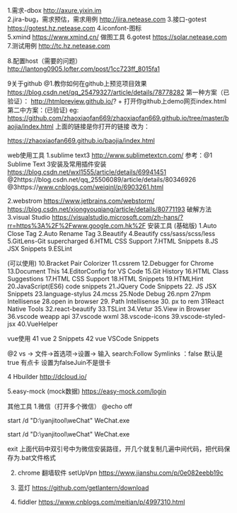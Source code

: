 1.需求-dbox  http://axure.yixin.im  
2.jira-bug，需求预估，需求用例   http://jira.netease.com
3.接口-gotest  https://gotest.hz.netease.com
4.iconfont-图标  
5.xmind  https://www.xmind.cn/   做图工具
6.gotest https://solar.netease.com
7.测试用例       http://tc.hz.netease.com 

8.配置host（需要的问题）
http://lantong0905.lofter.com/post/1cc723ff_8015fa1

9关于github
@1.教你如何在github上预览项目效果 https://blog.csdn.net/qq_25479327/article/details/78778282
第一种方案（已验证）：
http://htmlpreview.github.io/? + 打开你github上demo网页index.html
第二中方案：(已验证)
eg:
https://github.com/zhaoxiaofan669/zhaoxiaofan669.github.io/tree/master/baojia/index.html
上面的链接是你打开的链接 改为：

https://zhaoxiaofan669.github.io/baojia/index.html


	
web使用工具
1.sublime text3   http://www.sublimetextcn.com/
参考：@1 Sublime Text 3安装及常用插件安装 https://blog.csdn.net/wxl1555/article/details/69941451
@2https://blog.csdn.net/qq_25506089/article/details/80346926
@3https://www.cnblogs.com/weiqinl/p/6903261.html




2.webstrom   https://www.jetbrains.com/webstorm/
https://blog.csdn.net/xiongyouqiang/article/details/80771193  破解方法
3.visual Studio 
https://visualstudio.microsoft.com/zh-hans/?rr=https%3A%2F%2Fwww.google.com.hk%2F
安装工具
(基础版)
1.Auto Close Tag
2.Auto Rename Tag
3.Beautify
4.Beautify css/sass/scss/less
5.GitLens-Git supercharged
6.HTML CSS Support
7.HTML Snippets
8.JS JSX Snippets
9.ESLint


(可以使用)
10.Bracket Pair Colorizer
11.cssrem
12.Debugger for Chrome
13.Document This
14.EditorConfig for VS Code
15.Git History
16.HTML Class Suggestions
17.HTML CSS Support
18.HTML Snippets
19.HTMLHint
20.JavaScript(ES6) code snippets
21.JQuery Code Snippets
22. JS JSX Snippets
23.language-stylus
24.mcss
25.Node Debug
26.npm 
27npm Intellisense
28.open in browser
29. Path Intellisense
30. px to rem
31React Native Tools
32.react-beautify
33.TSLint
34.Vetur
35.View in Browser
36.vscode weapp api
37.vscode wxml
38.vscode-icons
39.vscode-styled-jsx
40.VueHelper

vue使用
41 vue 2 Snippets
42 vue VSCode Snippets


@2  vs -> 文件->首选项->设置-> 输入  search:Follow Symlinks ：false   默认是true  有点卡   设置为falseJuin不是很卡

4 Hbuilder http://dcloud.io/

5.easy-mock (mock数据)
https://easy-mock.com/login



其他工具
1.微信（打开多个微信）
@echo off

start /d "D:\yanjitool\weChat\" WeChat.exe

start /d "D:\yanjitool\weChat\" WeChat.exe

exit
上面代码中双引号中为微信安装路径，开几个就复制几遍中间代码，把代码保存为.bat文件格式

2. chrome 翻墙软件  setUpVpn  https://www.jianshu.com/p/0e082eebb19c


2. 蓝灯 https://github.com/getlantern/download

3. fiddler https://www.cnblogs.com/meitian/p/4997310.html